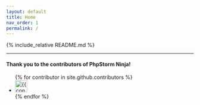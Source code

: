 ```yaml
---
layout: default
title: Home
nav_order: 1
permalink: /
---
```



{% include_relative README.md %}

---


#### Thank you to the contributors of PhpStorm Ninja!

<ul class="list-style-none">
{% for contributor in site.github.contributors %}
  <li class="d-inline-block mr-1">
     <a href="{{ contributor.html_url }}"><img src="{{ contributor.avatar_url }}" width="32" height="32" alt="{{ contributor.login }}"/></a>
  </li>
{% endfor %}
</ul>
